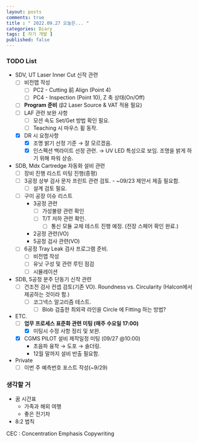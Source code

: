 ```yaml
---
layout: posts
comments: true
title : " 2022.09.27 오늘은... "
categories: Diary
tags: [ 자기 개발 ]
published: false
---
```


### TODO List
- SDV, UT Laser Inner Cut 신작 관련
   - [ ] 비전맵 작성
      - [ ] PC2 - Cutting 前 Align (Point 4)
      - [ ] PC4 - Inspection (Point 10), Z 축 상태(On/Off)
   - [ ] **Program 준비** (β2 Laser Source & VAT 적용 필요)
   - [ ] LAF 관련 보완 사항
      - [ ] 모션 속도 Set/Get 방법 확인 필요.
      - [ ] Teaching 시 마우스 휠 동작.
   - [x] DR 시 요청사항
      - [x] 조명 밝기 선정 기준 → 잘 모르겠음.
      - [x] 인스펙션 백라이트 선정 관련. → UV LED 특성으로 보임. 조명을 밝게 하기 위해 파워 상승.

- SDB, Mdx Cartredge 자동화 설비 관련
   - [ ] 장비 진행 리스트 미팅 진행(증평)
   - [ ] 3공정 상부 검사 문자 프린트 관련 검토. - ~09/23 제안서 제출 필요함. 
      - [ ] 설계 검토 필요.
   - [ ] 구미 공장 이슈 리스트
      - 3공정 관련
         - [ ] 가성불량 관련 확인
         - [ ] T/T 저하 관련 확인. 
            - [ ] 통신 모듈 교체 테스트 진행 예정. (전장 스페어 확인 완료.)
      - 2공정 관련(VO)
      - 5공정 검사 관련(VO)
   - [ ] 6공정 Tray Leak 검사 프로그램 준비.
      - [ ] 비전맵 작성
      - [ ] 유닛 구성 및 관련 루틴 점검
      - [ ] 시뮬레이션

- SDB, 5공정 분주 단동기 신작 관련
   - [ ] 건조전 검사 컨셉 검토(기존 VO). Roundness vs. Circularity (Halcon에서 제공하는 것이라 함.)
      - [ ] 코그넥스 알고리즘 테스트. 
         - [ ] Blob 검출한 최외곽 라인을 Circle 에 Fitting 하는 방법?

- ETC.
   - [ ] **업무 프로세스 표준화 관련 미팅 (매주 수요일 17:00)**
      - [x] 미팅시 수정 사항 정리 및 보완.
   - [x] CGMS PILOT 설비 제작일정 미팅 (09/27 @10:00)
      - 초음파 융착 → 도포 → 솔더링.
      - 12월 말까지 설비 반출 필요함.

- Private
   - [ ] 이번 주 예측번호 포스트 작성(~9/29)

### 생각할 거
- 꿈 시간표
   - 가족과 해외 여행
   - 좋은 전기차
- 8:2 법칙

CEC
 : Concentration
   Emphasis
   Copywriting